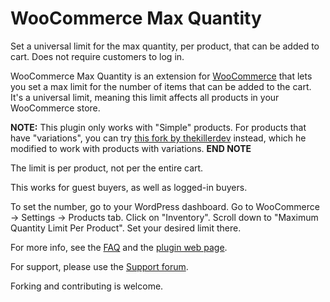 WooCommerce Max Quantity
========================

Set a universal limit for the max quantity, per product, that can be added to cart. Does not require customers to log in.

WooCommerce Max Quantity is an extension for [WooCommerce](http://wordpress.org/plugins/woocommerce/) that lets you set a max limit for the number of items that can be added to the cart. It's a universal limit, meaning this limit affects all products in your WooCommerce store. 

**NOTE:**
This plugin only works with "Simple" products. For products that have "variations", you can try [this fork by thekillerdev](https://github.com/thekillerdev/WooCommerce-Max-Quantity) instead, which he modified to work with products with variations.
**END NOTE**

The limit is per product, not per the entire cart. 

This works for guest buyers, as well as logged-in buyers.

To set the number, go to your WordPress dashboard. Go to WooCommerce -> Settings -> Products tab. Click on "Inventory". Scroll down to "Maximum Quantity Limit Per Product". Set your desired limit there.

For more info, see the [FAQ](http://wordpress.org/plugins/woocommerce-max-quantity/faq/) and the [plugin web page](http://wordpress.org/plugins/woocommerce-max-quantity/).

For support, please use the [Support forum](http://wordpress.org/support/plugin/woocommerce-max-quantity).

Forking and contributing is welcome.
